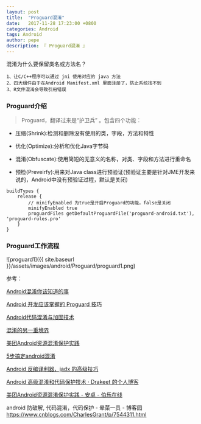 ```yaml
---
layout: post
title:  "Proguard混淆"
date:   2017-11-28 17:23:00 +0800
categories: Android
tags: Android
author: pepe
description: 『 Proguard混淆 』
---
```


混淆为什么要保留类名或方法名？
    
    1、让C/C++程序可以通过 jni 使用对应的 java 方法
    2、四大组件由于在Android Manifest.xml 里面注册了，防止系统找不到
    3、R文件混淆会导致引用错误
 
### **Proguard介绍** 
   
> Proguard，翻译过来是“护卫兵” 。包含四个功能：

* 压缩(Shrink):检测和删除没有使用的类，字段，方法和特性

* 优化(Optimize):分析和优化Java字节码

* 混淆(Obfuscate):使用简短的无意义的名称，对类、字段和方法进行重命名

* 预检(Preveirfy):用来对Java class进行预验证(预验证主要是针对JME开发来说的，Android中没有预验证过程，默认是关闭)
   
```
buildTypes {
    release {
        // minifyEnabled 为true是开启Proguard的功能，false是关闭
        minifyEnabled true
        proguardFiles getDefaultProguardFile('proguard-android.txt'), 'proguard-rules.pro'
    }
}
```
 
### **Proguard工作流程** 

![proguard1]({{ site.baseurl }}/assets/images/android/Proguard/proguard1.png)























参考：

[Android混淆你该知道的事](https://mp.weixin.qq.com/s/-q-BqCG6PdJVpdEs6HntmQ)

[Android 开发应该掌握的 Proguard 技巧](https://mp.weixin.qq.com/s/sFPnK_nvNQOWRK3rd3XnZw)

[Android代码混淆与加固技术](https://www.imooc.com/learn/879)

[混淆的另一重境界](https://mp.weixin.qq.com/s/rpDFA-h5t2RA9Dih3gVqVA)

[美团Android资源混淆保护实践](https://tech.meituan.com/mt-android-resource-obfuscation.html)

[5步搞定android混淆](https://mp.weixin.qq.com/s?__biz=MzI3MDE0NzYwNA==&mid=2651433815&idx=1&sn=89a6f5329d93187b99320a55d16d4670&scene=1&srcid=0915lDylCJr0594xKg4dvVGS#rd)

[Android 反编译利器，jadx 的高级技巧](https://mp.weixin.qq.com/s/8ayLeGavaYfMxqLoTxFIlQ)

[Android 高级混淆和代码保护技术 · Drakeet 的个人博客](https://blog.csdn.net/hqiangtai/article/details/76037244)

[美团Android资源混淆保护实践 - 安卓 - 伯乐在线](http://android.jobbole.com/81915/)

android 防破解, 代码混淆，代码保护 - 晕菜一员 - 博客园
https://www.cnblogs.com/CharlesGrant/p/7544311.html